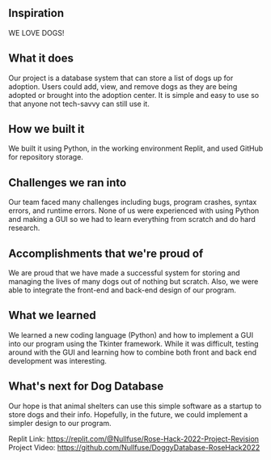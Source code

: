 ## Inspiration
WE LOVE DOGS!

## What it does
Our project is a database system that can store a list of dogs up for adoption. Users could add, view, and remove dogs as they are being adopted or brought into the adoption center. It is simple and easy to use so that anyone not tech-savvy can still use it. 

## How we built it
We built it using Python, in the working environment Replit, and used GitHub for repository storage.

## Challenges we ran into
Our team faced many challenges including bugs, program crashes, syntax errors, and runtime errors. None of us were experienced with using Python and making a GUI so we had to learn everything from scratch and do hard research.

## Accomplishments that we're proud of
We are proud that we have made a successful system for storing and managing the lives of many dogs out of nothing but scratch. Also, we were able to integrate the front-end and back-end design of our program.

## What we learned
We learned a new coding language (Python) and how to implement a GUI into our program using the Tkinter framework. While it was difficult, testing around with the GUI and learning how to combine both front and back end development was interesting.

## What's next for Dog Database
Our hope is that animal shelters can use this simple software as a startup to store dogs and their info. Hopefully, in the future, we could implement a simpler design to our program. 

Replit Link: https://replit.com/@Nullfuse/Rose-Hack-2022-Project-Revision
Project Video: https://github.com/Nullfuse/DoggyDatabase-RoseHack2022
